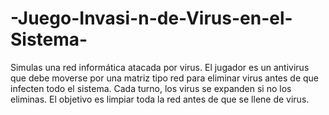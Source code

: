 # -Juego-Invasi-n-de-Virus-en-el-Sistema-
Simulas una red informática atacada por virus. El jugador es un antivirus que debe moverse por una matriz tipo red para eliminar virus antes de que infecten todo el sistema. Cada turno, los virus se expanden si no los eliminas. El objetivo es limpiar toda la red antes de que se llene de virus.
